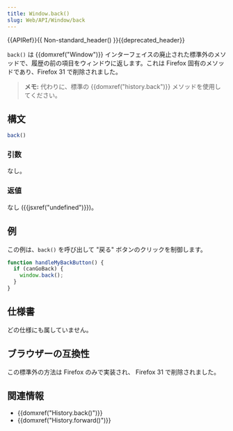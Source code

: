 ```yaml
---
title: Window.back()
slug: Web/API/Window/back
---
```


{{APIRef}}{{ Non-standard_header() }}{{deprecated_header}}

 `back()` は {{domxref("Window")}} インターフェイスの廃止された標準外のメソッドで、履歴の前の項目をウィンドウに返します。これは Firefox 固有のメソッドであり、Firefox 31 で削除されました。

> **メモ:** 代わりに、標準の {{domxref("history.back")}} メソッドを使用してください。

## 構文

```js
back()
```

### 引数

なし。

### 返値

なし ({{jsxref("undefined")}})。

## 例

この例は、`back()` を呼び出して "戻る" ボタンのクリックを制御します。

```js
function handleMyBackButton() {
  if (canGoBack) {
    window.back();
  }
}
```

## 仕様書

どの仕様にも属していません。

## ブラウザーの互換性

この標準外の方法は Firefox のみで実装され、 Firefox 31 で削除されました。

## 関連情報

- {{domxref("History.back()")}}
- {{domxref("History.forward()")}}
